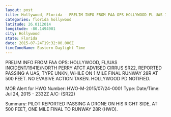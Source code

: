 ```yaml
---
layout: post
title: Hollywood, Florida - PRELIM INFO FROM FAA OPS HOLLYWOOD FL UAS INCIDENT 1941E NORTH PERRY ATCT ADVISED CIRRUS
categories: florida hollywood
latitude: 26.0112014
longitude: -80.1494901
city: Hollywood
state: Florida
date: 2015-07-24T19:32:00.000Z
timeZoneName: Eastern Daylight Time
---
```


PRELIM INFO FROM FAA OPS: HOLLYWOOD, FL/UAS INCIDENT/1941E/NORTH PERRY ATCT ADVISED CIRRUS SR22, REPORTED PASSING A UAS, TYPE UNKN, WHILE ON 1 MILE FINAL RUNWAY 28R AT 500 FEET. NO EVASIVE ACTION TAKEN. HOLLYWOOD PD NOTIFIED. 




MOR Alert for HWO
Number: HWO-M-2015/07/24-0001
Type: 
Date/Time: Jul 24, 2015 - 2332Z
A/C: (SR22)

Summary: PILOT REPORTED PASSING A DRONE ON HIS RIGHT SIDE, AT 500 FEET, ONE MILE FINAL TO RUNWAY 28R (HWO).